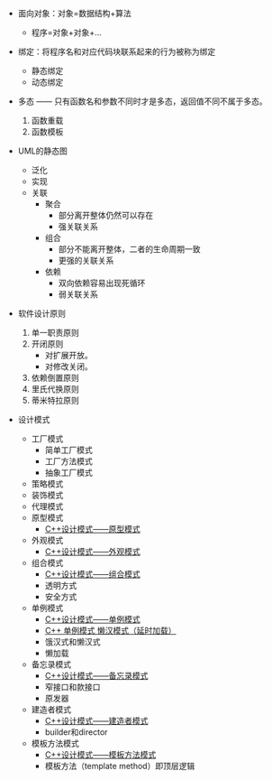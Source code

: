 * 面向对象：对象=数据结构+算法
  * 程序=对象+对象+…
  
*  绑定：将程序名和对应代码块联系起来的行为被称为绑定
   *  静态绑定
   *  动态绑定
  
* 多态 —— 只有函数名和参数不同时才是多态，返回值不同不属于多态。
  1. 函数重载
  2. 函数模板 

* UML的静态图
  * 泛化
  * 实现
  * 关联
    * 聚合  
      * 部分离开整体仍然可以存在
      * 强关联关系
    * 组合
      * 部分不能离开整体，二者的生命周期一致
      * 更强的关联关系
    * 依赖
      * 双向依赖容易出现死循环
      * 弱关联关系

* 软件设计原则
  1. 单一职责原则
  2. 开闭原则
       * 对扩展开放。
       * 对修改关闭。 
  3. 依赖倒置原则
  4. 里氏代换原则
  5. 蒂米特拉原则

* 设计模式
  * 工厂模式
    * 简单工厂模式
    * 工厂方法模式
    * 抽象工厂模式
  * 策略模式
  * 装饰模式
  * 代理模式
  * 原型模式
    * [C++设计模式——原型模式 ](https://www.cnblogs.com/ring1992/p/9592911.html)
  * 外观模式
    * [C++设计模式——外观模式 ](https://www.cnblogs.com/ring1992/p/9593112.html)
  * 组合模式
    * [C++设计模式——组合模式 ](https://www.cnblogs.com/ring1992/p/9593013.html)
    * 透明方式
    * 安全方式
  * 单例模式
    * [C++设计模式——单例模式 ](https://www.cnblogs.com/ring1992/p/9592817.html)
    * [C++ 单例模式 懒汉模式（延时加载） ](https://blog.csdn.net/cleverlemon/article/details/108428548)
    * 饿汉式和懒汉式
    * 懒加载
  * 备忘录模式
    * [C++设计模式——备忘录模式 ](https://www.cnblogs.com/ring1992/p/9593487.html)
    * 窄接口和款接口
    * 原发器
  * 建造者模式
    * [C++设计模式——建造者模式 ](https://www.cnblogs.com/ring1992/p/9592877.html)
    * builder和director
  * 模板方法模式
    * [C++设计模式——模板方法模式 ](https://www.cnblogs.com/ring1992/p/9593609.htmll)
    * 模板方法（template method）即顶层逻辑
